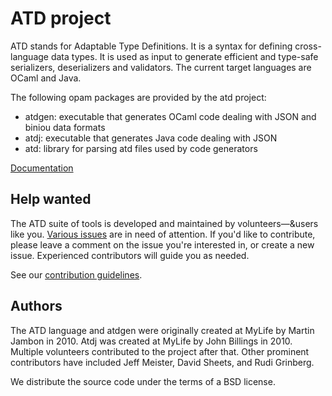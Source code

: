 ATD project
==

ATD stands for Adaptable Type Definitions. It is a syntax for defining
cross-language data types. It is used as input to generate efficient
and type-safe serializers, deserializers and validators. The current target
languages are OCaml and Java.

The following opam packages are provided by the atd project:

* atdgen: executable that generates OCaml code dealing with JSON and
  biniou data formats
* atdj: executable that generates Java code dealing with JSON
* atd: library for parsing atd files used by code generators

[Documentation](https://mjambon.github.io/atdgen-doc/)

Help wanted
--

The ATD suite of tools is developed and maintained by
volunteers&mdash;&users like you.
[Various issues](https://github.com/mjambon/atd/issues) are in need
of attention. If you'd like to contribute, please leave a comment on the
issue you're interested in, or create a new issue. Experienced
contributors will guide you as needed.

See our [contribution guidelines](https://github.com/mjambon/documents/blob/master/how-to-contribute.md).

Authors
--

The ATD language and atdgen were originally created at MyLife by
Martin Jambon in 2010. Atdj was created at MyLife by John
Billings in 2010. Multiple volunteers contributed to the project after that.
Other prominent contributors have included Jeff Meister, David
Sheets, and Rudi Grinberg.

We distribute the source code under the terms of a BSD license.
